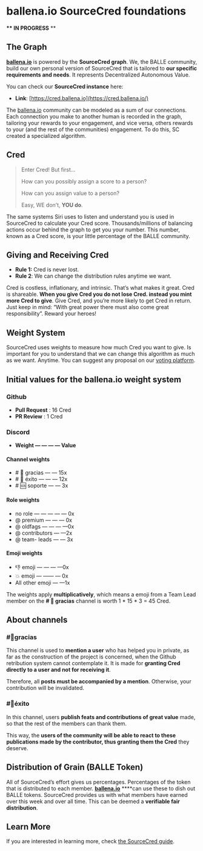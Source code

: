 # ballena.io SourceCred foundations

 **\*\* IN PROGRESS** \*\*

## The Graph <a id="9c7b"></a>

[**ballena.io**](https://ballena.io/) is powered by the **SourceCred graph**. We, the BALLE community, build our own personal version of SourceCred that is tailored to **our specific requirements and needs**. It represents Decentralized Autonomous Value.

You can check our **SourceCred instance** here:

* **Link**: [https://cred.ballena.io](https://cred.ballena.io/)

The [ballena.io](https://ballena.io/) community can be modeled as a sum of our connections. Each connection you make to another human is recorded in the graph, tailoring your rewards to your engagement, and vice versa, others rewards to your \(and the rest of the communities\) engagement. To do this, SC created a specialized algorithm.

## Cred <a id="cd71"></a>

> Enter Cred! But first…
>
> How can you possibly assign a score to a person?
>
> How can you assign value to a person?
>
> Easy, WE don’t, **YOU do**.

The same systems Siri uses to listen and understand you is used in SourceCred to calculate your Cred score. Thousands/millions of balancing actions occur behind the graph to get you your number. This number, known as a Cred score, is your little percentage of the BALLE community.

## Giving and Receiving Cred <a id="0659"></a>

* **Rule 1:** Cred is never lost.
* **Rule 2**: We can change the distribution rules anytime we want.

Cred is costless, inflationary, and intrinsic. That’s what makes it great. Cred is shareable. **When you give Cred you do not lose Cred. instead you mint more Cred to give**. Give Cred, and you’re more likely to get Cred in return. Just keep in mind: “With great power there must also come great responsibility”. Reward your heroes!

## Weight System <a id="ae31"></a>

SourceCred uses weights to measure how much Cred you want to give. Is important for you to understand that we can change this algorithm as much as we want. Anytime. You can suggest any proposal on our [voting platform](https://vote.ballena.io/#/).

## Initial values for the ballena.io weight  system <a id="47e1"></a>

### Github

* **Pull Request** : 16 Cred
* **PR Review** : 1 Cred

### Discord

* **Weight — — — — Value**

#### **Channel weights**

* \# 💙 gracias — — 15x
* \# 🎉 éxito — — — 12x
* \# 🆘 soporte — — 3x

#### **Role weights**

* no role — — — — — 0x
* @ premium — — — 0x
* @ oldfags — — — —0x
* @ contributors — —2x
* @ team- leads — — 3x

#### **Emoji weights**

* 👎 emoji — — — —0x
* 💥 emoji — —— — 0x
* All other emoji — —1x

The weights apply **multiplicatively**, which means a emoji from a Team Lead member on the **\# 💙 gracias** channel is worth 1 \* 15 \* 3 = 45 Cred.

## About channels <a id="967e"></a>

### \#💙gracias <a id="baed"></a>

This channel is used to **mention a user** who has helped you in private, as far as the construction of the project is concerned, when the Github retribution system cannot contemplate it. It is made for **granting Cred directly to a user and not for receiving it**. 

Therefore, all **posts must be accompanied by a mention**. Otherwise, your contribution will be invalidated.

### \#🎉éxito <a id="d98d"></a>

In this channel, users **publish feats and contributions of great value** made, so that the rest of the members can thank them. 

This way, the **users of the community will be able to react to these publications made by the contributor, thus granting them the Cred** they deserve.

## Distribution of Grain \(BALLE Token\) <a id="967e"></a>

All of SourceCred’s effort gives us percentages. Percentages of the token that is distributed to each member. [**ballena.io**](https://ballena.io/) ****can use these to dish out BALLE tokens. SourceCred provides us with what members have earned over this week and over all time. This can be deemed a **verifiable fair distribution**.

## Learn More <a id="425b"></a>

If you are interested in learning more, check [the SourceCred guide](https://sourcecred.io/docs/beta/cred/).





